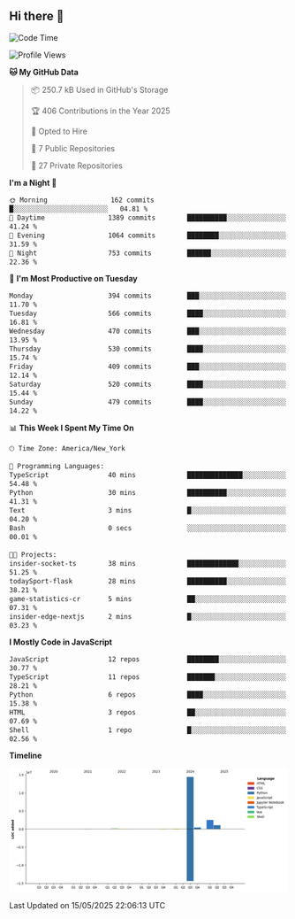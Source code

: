 ## Hi there 👋

<!--START_SECTION:waka-->
![Code Time](http://img.shields.io/badge/Code%20Time-329%20hrs%2018%20mins-blue)

![Profile Views](http://img.shields.io/badge/Profile%20Views-58-blue)

**🐱 My GitHub Data** 

> 📦 250.7 kB Used in GitHub's Storage 
 > 
> 🏆 406 Contributions in the Year 2025
 > 
> 💼 Opted to Hire
 > 
> 📜 7 Public Repositories 
 > 
> 🔑 27 Private Repositories 
 > 
**I'm a Night 🦉** 

```text
🌞 Morning                162 commits         █░░░░░░░░░░░░░░░░░░░░░░░░   04.81 % 
🌆 Daytime                1389 commits        ██████████░░░░░░░░░░░░░░░   41.24 % 
🌃 Evening                1064 commits        ████████░░░░░░░░░░░░░░░░░   31.59 % 
🌙 Night                  753 commits         ██████░░░░░░░░░░░░░░░░░░░   22.36 % 
```
📅 **I'm Most Productive on Tuesday** 

```text
Monday                   394 commits         ███░░░░░░░░░░░░░░░░░░░░░░   11.70 % 
Tuesday                  566 commits         ████░░░░░░░░░░░░░░░░░░░░░   16.81 % 
Wednesday                470 commits         ███░░░░░░░░░░░░░░░░░░░░░░   13.95 % 
Thursday                 530 commits         ████░░░░░░░░░░░░░░░░░░░░░   15.74 % 
Friday                   409 commits         ███░░░░░░░░░░░░░░░░░░░░░░   12.14 % 
Saturday                 520 commits         ████░░░░░░░░░░░░░░░░░░░░░   15.44 % 
Sunday                   479 commits         ████░░░░░░░░░░░░░░░░░░░░░   14.22 % 
```


📊 **This Week I Spent My Time On** 

```text
🕑︎ Time Zone: America/New_York

💬 Programming Languages: 
TypeScript               40 mins             ██████████████░░░░░░░░░░░   54.48 % 
Python                   30 mins             ██████████░░░░░░░░░░░░░░░   41.31 % 
Text                     3 mins              █░░░░░░░░░░░░░░░░░░░░░░░░   04.20 % 
Bash                     0 secs              ░░░░░░░░░░░░░░░░░░░░░░░░░   00.01 % 

🐱‍💻 Projects: 
insider-socket-ts        38 mins             █████████████░░░░░░░░░░░░   51.25 % 
todaySport-flask         28 mins             ██████████░░░░░░░░░░░░░░░   38.21 % 
game-statistics-cr       5 mins              ██░░░░░░░░░░░░░░░░░░░░░░░   07.31 % 
insider-edge-nextjs      2 mins              █░░░░░░░░░░░░░░░░░░░░░░░░   03.23 % 
```

**I Mostly Code in JavaScript** 

```text
JavaScript               12 repos            ████████░░░░░░░░░░░░░░░░░   30.77 % 
TypeScript               11 repos            ███████░░░░░░░░░░░░░░░░░░   28.21 % 
Python                   6 repos             ████░░░░░░░░░░░░░░░░░░░░░   15.38 % 
HTML                     3 repos             ██░░░░░░░░░░░░░░░░░░░░░░░   07.69 % 
Shell                    1 repo              █░░░░░░░░░░░░░░░░░░░░░░░░   02.56 % 
```



**Timeline**

![Lines of Code chart](https://raw.githubusercontent.com/dikshithvishnu/dikshithvishnu/main/assets/bar_graph.png)


 Last Updated on 15/05/2025 22:06:13 UTC
<!--END_SECTION:waka-->

